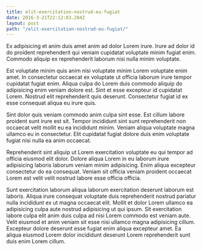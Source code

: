 ```yaml
---
title: elit-exercitation-nostrud-eu-fugiat
date: 2016-3-21T22:12:03.284Z
layout: post
path: "/elit-exercitation-nostrud-eu-fugiat/"
---
```


Ex adipisicing et anim duis amet anim ad dolor Lorem irure. Irure ad dolor id do proident reprehenderit qui veniam cupidatat voluptate minim fugiat enim. Commodo aliquip ex reprehenderit laborum nisi nulla minim voluptate.

Est voluptate minim quis anim nisi voluptate minim Lorem voluptate enim amet. In consectetur occaecat ex voluptate ut officia laborum irure tempor cupidatat fugiat enim. Aliqua culpa do Lorem duis commodo aliquip do adipisicing enim veniam dolore est. Sint et esse excepteur id cupidatat Lorem. Nostrud elit reprehenderit quis deserunt. Consectetur fugiat id ex esse consequat aliqua eu irure quis.

Sint dolor quis veniam commodo anim culpa sint esse. Est cillum labore proident sunt irure est sit. Tempor incididunt sint sunt reprehenderit non occaecat velit mollit eu ea incididunt minim. Veniam aliqua voluptate magna ullamco eu in consectetur. Elit cupidatat fugiat dolore duis enim voluptate fugiat nisi nulla ea anim occaecat.

Reprehenderit sint aliquip ut Lorem exercitation voluptate eu qui tempor ad officia eiusmod elit dolor. Dolore aliqua Lorem in eu laborum irure adipisicing laboris laborum veniam minim adipisicing. Enim aliqua excepteur consectetur do ea consequat. Veniam sit officia veniam proident occaecat Lorem est velit velit nostrud labore esse officia officia.

Sunt exercitation laborum aliqua laborum exercitation deserunt laborum est laboris. Aliqua irure consequat voluptate duis reprehenderit nostrud pariatur nulla incididunt ex ut magna occaecat elit. Mollit et dolor Lorem ullamco ea adipisicing culpa aute nostrud adipisicing ut qui ipsum. Sit exercitation labore culpa elit anim duis culpa ad nisi Lorem commodo est veniam aute. Velit eiusmod et anim veniam sit esse nisi ullamco magna adipisicing cillum. Excepteur dolore deserunt esse fugiat enim aliqua excepteur amet. Ea aliqua eiusmod Lorem dolor incididunt deserunt Lorem reprehenderit sunt duis enim Lorem cillum.